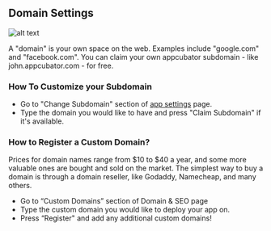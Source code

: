 ## Domain Settings ##

![alt text](http://appcubator.com/static/img/tutorial/Domain_Settings.png)

A "domain" is your own space on the web. Examples include "google.com" and "facebook.com".
You can claim your own appcubator subdomain - like john.appcubator.com - for free.

### How To Customize your Subdomain ###
- Go to "Change Subdomain" section of [app settings](/documentation/application_settings/) page.
- Type the domain you would like to have and press "Claim Subdomain" if it's available.

### How to Register a Custom Domain? ###

Prices for domain names range from $10 to $40 a year, and some more valuable ones are bought and sold on the market.
The simplest way to buy a domain is through a domain reseller, like Godaddy, Namecheap, and many others.

- Go to “Custom Domains” section of Domain & SEO page
- Type the custom domain you would like to deploy your app on.
- Press “Register" and add any additional custom domains!

